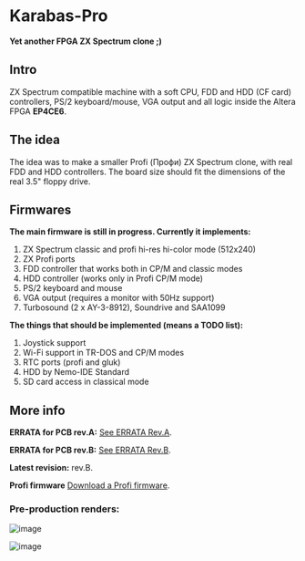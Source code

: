 # Karabas-Pro

**Yet another FPGA ZX Spectrum clone ;)**

## Intro

ZX Spectrum compatible machine with a soft CPU, FDD and HDD (CF card) controllers, PS/2 keyboard/mouse, VGA output and all logic inside the Altera FPGA **EP4CE6**.

## The idea

The idea was to make a smaller Profi (Профи) ZX Spectrum clone, with real FDD and HDD controllers. The board size should fit the dimensions of the real 3.5" floppy drive. 

## Firmwares

**The main firmware is still in progress. Currently it implements:**

1) ZX Spectrum classic and profi hi-res hi-color mode (512x240)
2) ZX Profi ports
3) FDD controller that works both in CP/M and classic modes
4) HDD controller (works only in Profi CP/M mode)
5) PS/2 keyboard and mouse
6) VGA output (requires a monitor with 50Hz support)
7) Turbosound (2 x AY-3-8912), Soundrive and SAA1099


**The things that should be implemented (means a TODO list):**

1) Joystick support
2) Wi-Fi support in TR-DOS and CP/M modes
3) RTC ports (profi and gluk)
4) HDD by Nemo-IDE Standard
5) SD card access in classical mode


## More info

**ERRATA for PCB rev.A:** [See ERRATA Rev.A](https://github.com/andykarpov/karabas-pro/blob/master/ERRATA-REVA.md).

**ERRATA for PCB rev.B:** [See ERRATA Rev.B](https://github.com/andykarpov/karabas-pro/blob/master/ERRATA-REVB.md).

**Latest revision:** rev.B.

**Profi firmware** [Download a Profi firmware](https://github.com/andykarpov/karabas-pro/blob/master/firmware/releases/profi/README.md).

### Pre-production renders:

![image](https://github.com/andykarpov/karabas-pro/raw/master/docs/photos/karabas-pro-revB-top.png)

![image](https://github.com/andykarpov/karabas-pro/raw/master/docs/photos/karabas-pro-revB-bot.png)

